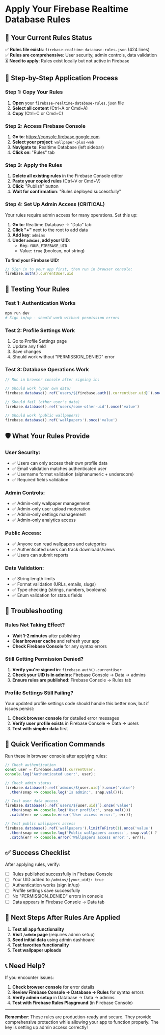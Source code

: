 # Apply Your Firebase Realtime Database Rules

## 🎯 Your Current Rules Status
✅ **Rules file exists**: `firebase-realtime-database-rules.json` (424 lines)  
✅ **Rules are comprehensive**: User security, admin controls, data validation  
⏳ **Need to apply**: Rules exist locally but not active in Firebase  

## 🚀 Step-by-Step Application Process

### Step 1: Copy Your Rules
1. **Open** your `firebase-realtime-database-rules.json` file
2. **Select all content** (Ctrl+A or Cmd+A)
3. **Copy** (Ctrl+C or Cmd+C)

### Step 2: Access Firebase Console
1. **Go to**: https://console.firebase.google.com
2. **Select your project**: `wallpaper-plus-web`
3. **Navigate to**: Realtime Database (left sidebar)
4. **Click on**: "Rules" tab

### Step 3: Apply the Rules
1. **Delete all existing rules** in the Firebase Console editor
2. **Paste your copied rules** (Ctrl+V or Cmd+V)
3. **Click**: "Publish" button
4. **Wait for confirmation**: "Rules deployed successfully"

### Step 4: Set Up Admin Access (CRITICAL)
Your rules require admin access for many operations. Set this up:

1. **Go to**: Realtime Database → "Data" tab
2. **Click "+"** next to the root to add data
3. **Add key**: `admins`
4. **Under `admins`, add your UID**:
   - Key: `YOUR_FIREBASE_UID`
   - Value: `true` (boolean, not string)

**To find your Firebase UID:**
```javascript
// Sign in to your app first, then run in browser console:
firebase.auth().currentUser.uid
```

## 🧪 Testing Your Rules

### Test 1: Authentication Works
```bash
npm run dev
# Sign in/up - should work without permission errors
```

### Test 2: Profile Settings Work
1. Go to Profile Settings page
2. Update any field
3. Save changes
4. Should work without "PERMISSION_DENIED" error

### Test 3: Database Operations Work
```javascript
// Run in browser console after signing in:

// Should work (your own data)
firebase.database().ref(`users/${firebase.auth().currentUser.uid}`).once('value')

// Should fail (other user's data) 
firebase.database().ref('users/some-other-uid').once('value')

// Should work (public wallpapers)
firebase.database().ref('wallpapers').once('value')
```

## 🛡️ What Your Rules Provide

### **User Security:**
- ✅ Users can only access their own profile data
- ✅ Email validation matches authenticated user
- ✅ Username format validation (alphanumeric + underscore)
- ✅ Required fields validation

### **Admin Controls:**
- ✅ Admin-only wallpaper management
- ✅ Admin-only user upload moderation
- ✅ Admin-only settings management
- ✅ Admin-only analytics access

### **Public Access:**
- ✅ Anyone can read wallpapers and categories
- ✅ Authenticated users can track downloads/views
- ✅ Users can submit reports

### **Data Validation:**
- ✅ String length limits
- ✅ Format validation (URLs, emails, slugs)
- ✅ Type checking (strings, numbers, booleans)
- ✅ Enum validation for status fields

## 🚨 Troubleshooting

### Rules Not Taking Effect?
- **Wait 1-2 minutes** after publishing
- **Clear browser cache** and refresh your app
- **Check Firebase Console** for any syntax errors

### Still Getting Permission Denied?
1. **Verify you're signed in**: `firebase.auth().currentUser`
2. **Check your UID is in admins**: Firebase Console → Data → admins
3. **Ensure rules are published**: Firebase Console → Rules tab

### Profile Settings Still Failing?
Your updated profile settings code should handle this better now, but if issues persist:

1. **Check browser console** for detailed error messages
2. **Verify user profile exists** in Firebase Console → Data → users
3. **Test with simpler data** first

## 📱 Quick Verification Commands

Run these in browser console after applying rules:

```javascript
// Check authentication
const user = firebase.auth().currentUser;
console.log('Authenticated user:', user);

// Check admin status
firebase.database().ref(`admins/${user.uid}`).once('value')
  .then(snap => console.log('Is admin:', snap.val()));

// Test user data access
firebase.database().ref(`users/${user.uid}`).once('value')
  .then(snap => console.log('User profile:', snap.val()))
  .catch(err => console.error('User access error:', err));

// Test public wallpapers access
firebase.database().ref('wallpapers').limitToFirst(1).once('value')
  .then(snap => console.log('Public wallpapers access:', snap.val() ? 'Success' : 'No data'))
  .catch(err => console.error('Wallpapers access error:', err));
```

## ✅ Success Checklist

After applying rules, verify:
- [ ] Rules published successfully in Firebase Console
- [ ] Your UID added to `/admins/{your_uid}: true`
- [ ] Authentication works (sign in/up)
- [ ] Profile settings save successfully
- [ ] No "PERMISSION_DENIED" errors in console
- [ ] Data appears in Firebase Console → Data tab

## 🎯 Next Steps After Rules Are Applied

1. **Test all app functionality**
2. **Visit `/admin` page** (requires admin setup)
3. **Seed initial data** using admin dashboard
4. **Test favorites functionality**
5. **Test wallpaper uploads**

## 📞 Need Help?

If you encounter issues:
1. **Check browser console** for error details
2. **Review Firebase Console → Database → Rules** for syntax errors
3. **Verify admin setup** in Database → Data → admins
4. **Test with Firebase Rules Playground** (in Firebase Console)

---

**Remember**: These rules are production-ready and secure. They provide comprehensive protection while allowing your app to function properly. The key is setting up admin access correctly!

